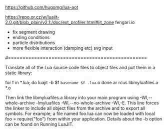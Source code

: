 https://github.com/hugomg/lua-aot

https://repo.or.cz/w/luajit-2.0.git/blob_plain/v2.1:/doc/ext_profiler.html#jit_zone
fengari.io

* fix segment drawing
* ending conditions
* particle distributions
* more flexible interaction (damping etc)
svg input


#================================================

Translate all of the Lua source code files to object files and put them in a static library:

for f in *.lua; do
    luajit -b $f `basename $f .lua`.o
done
ar rcus libmyluafiles.a *.o

Then link the libmyluafiles.a library into your main program using -Wl,--whole-archive -lmyluafiles -Wl,--no-whole-archive -Wl,-E.
This line forces the linker to include all object files from the archive and to export all symbols.
For example, a file named foo.lua can now be loaded with local foo = require("foo") from within your application.
Details about the -b option can be found on Running LuaJIT.
